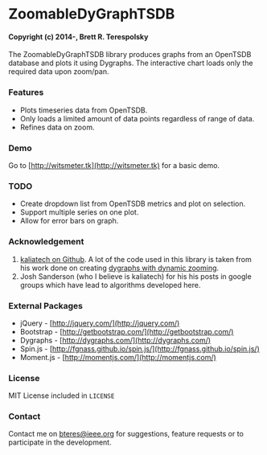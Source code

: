 # ZoomableDyGraphTSDB
#### Copyright (c) 2014-, Brett R. Terespolsky

The ZoomableDyGraphTSDB library produces graphs from an OpenTSDB database and plots it using Dygraphs. The interactive chart loads only the required data upon zoom/pan.

### Features
* Plots timeseries data from OpenTSDB.
* Only loads a limited amount of data points regardless of range of data.
* Refines data on zoom.

### Demo
Go to [http://witsmeter.tk](http://witsmeter.tk) for a basic demo.

### TODO
* Create dropdown list from OpenTSDB metrics and plot on selection.
* Support multiple series on one plot.
* Allow for error bars on graph.

### Acknowledgement
1. [kaliatech on Github](https://github.com/kaliatech). A lot of the code used in this library is taken from his work done on creating [dygraphs with dynamic zooming](https://github.com/kaliatech/dygraphs-dynamiczooming-example/blob/master/README.md).
2. Josh Sanderson (who I believe is kaliatech) for his his posts in google groups which have lead to algorithms developed here.

### External Packages
* jQuery - [http://jquery.com/](http://jquery.com/)
* Bootstrap - [http://getbootstrap.com/](http://getbootstrap.com/)
* Dygraphs - [http://dygraphs.com/](http://dygraphs.com/)
* Spin.js - [http://fgnass.github.io/spin.js/](http://fgnass.github.io/spin.js/)
* Moment.js - [http://momentjs.com/](http://momentjs.com/)

### License
MIT License included in `LICENSE`

### Contact
Contact me on [bteres@ieee.org](mailto:bteres@ieee.org) for suggestions, feature requests or to participate in the development.
